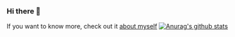 ### Hi there 👋

<!--
**HondryTravis/HondryTravis** is a ✨ _special_ ✨ repository because its `README.md` (this file) appears on your GitHub profile.

Here are some ideas to get you started:

- 🔭 I’m currently working on ...
- 🌱 I’m currently learning ...
- 👯 I’m looking to collaborate on ...
- 🤔 I’m looking for help with ...
- 💬 Ask me about ...
- 📫 How to reach me: ...
- 😄 Pronouns: ...
- ⚡ Fun fact: ...
-->

If you want to know more, check out it [about myself](https://hondrytravis.github.io/)
[![Anurag's github stats](https://github-readme-stats.vercel.app/api?username=HondryTravis)](https://github.com/anuraghazra/github-readme-stats)
